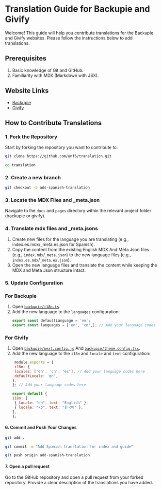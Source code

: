 # Translation Guide for Backupie and Givify

Welcome! This guide will help you contribute translations for the Backupie and Givify websites. Please follow the instructions below to add translations.

## Prerequisites

1. Basic knowledge of Git and GitHub.
2. Familiarity with MDX (Markdown with JSX).

## Website Links

- [Backupie](https://backupie.js.org)
- [Givify](https://givify.js.org/)

## How to Contribute Translations

### 1. Fork the Repository

Start by forking the repository you want to contribute to:

```bash
git clone https://github.com/unf6/translation.git
```

```bash
cd translation
```

### 2. Create a new branch

```bash
git checkout -b add-spanish-translation
```

### 3. Locate the MDX Files and _meta.json

Navigate to the `docs` and `pages` directory within the relevant project folder (backupie or givify).

### 4. Translate mdx files and _meta.jsons

1. Create new files for the language you are translating (e.g., index.es.mdx/_meta.es.json for Spanish).
2. Copy the content from the existing English MDX And Meta Json files (e.g., `index.mdx`/`_meta.json`) to the new language files (e.g., `index.es.mdx`/`_meta.es.json`).
3. Open the new language files and translate the content while keeping the MDX and Meta Json structure intact.


### 5. Update Configuration

### For Backupie

1. Open [`backupie/i18n.ts`](https://github.com/unf6/translation/blob/main/backupie/i18n.ts).
2. Add the new language to the `languages` configuration:
   ```js
   export const defaultLanguage = 'en';
   export const languages = ['en', 'cn',]; // Add your language codes here
   ```

### For Givify

1. Open [`backupie/next.config.js`](https://github.com/unf6/translation/blob/main/givify/next.config.js) And [`backupie/theme.config.tsx`](https://github.com/unf6/translation/blob/main/givify/theme.config.tsx).
2. Add the new language to the `i18n` and `locale` and `text` configuration:
   ```js
    module.exports = {
    i18n: {
    locales: ['en', 'cn', 'es'], // Add your language codes here
    defaultLocale: 'en',
   },
   }; // Add your language codes here
   ```
   ```js
   export default {  
   i18n: [
    { locale: "en", text: "English" },
    { locale: "ko", text: "한국어" },
   ],
   };
   ```

#### 6. Commit and Push Your Changes

```bash
git add .
```
```bash
git commit -m "Add Spanish translation for index and guide"
```
```bash
git push origin add-spanish-translation
```

#### 7. Open a pull request 

Go to the GitHub repository and open a pull request from your forked repository. Provide a clear description of the translations you have added.
